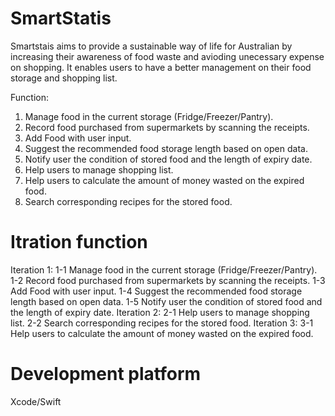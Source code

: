 # SmartStatis
  Smartstais aims to provide a sustainable way of life for Australian by increasing their awareness of food waste and avioding unecessary expense on shopping. It enables users to have a better management on their food storage and shopping list.

Function:
1. Manage food in the current storage (Fridge/Freezer/Pantry).
2. Record food purchased from supermarkets by scanning the receipts.
3. Add Food with user input.
4. Suggest the recommended food storage length based on open data.
5. Notify user the condition of stored food and the length of expiry date.
6. Help users to manage shopping list.
7. Help users to calculate the amount of money wasted on the expired food.
8. Search corresponding recipes for the stored food.

# Itration function
Iteration 1: 
  1-1 Manage food in the current storage (Fridge/Freezer/Pantry).
  1-2 Record food purchased from supermarkets by scanning the receipts.
  1-3 Add Food with user input.
  1-4 Suggest the recommended food storage length based on open data.
  1-5 Notify user the condition of stored food and the length of expiry date.
Iteration 2:
  2-1 Help users to manage shopping list.
  2-2 Search corresponding recipes for the stored food.
Iteration 3:
  3-1 Help users to calculate the amount of money wasted on the expired food.
# Development platform
  Xcode/Swift
